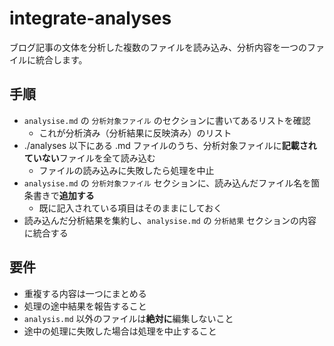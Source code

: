 # integrate-analyses

ブログ記事の文体を分析した複数のファイルを読み込み、分析内容を一つのファイルに統合します。

## 手順

- `analysise.md` の `分析対象ファイル` のセクションに書いてあるリストを確認
  - これが分析済み（分析結果に反映済み）のリスト
- ./analyses 以下にある .md ファイルのうち、分析対象ファイルに**記載されていない**ファイルを全て読み込む
  - ファイルの読み込みに失敗したら処理を中止
- `analysise.md` の `分析対象ファイル` セクションに、読み込んだファイル名を箇条書きで**追加する**
  - 既に記入されている項目はそのままにしておく
- 読み込んだ分析結果を集約し、`analysise.md` の `分析結果` セクションの内容に統合する

## 要件

- 重複する内容は一つにまとめる
- 処理の途中結果を報告すること
- `analysis.md` 以外のファイルは**絶対に**編集しないこと
- 途中の処理に失敗した場合は処理を中止すること
